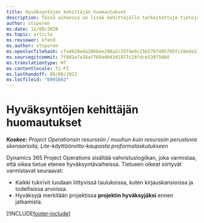 ```yaml
---
title: Hyväksyntöjen kehittäjän huomautukset
description: Tässä aiheessa on lisää kehittäjälle tarkoitettuja tietoja hyväksyntöjen käyttämisestä.
author: stsporen
ms.date: 11/09/2020
ms.topic: article
ms.reviewer: kfend
ms.author: stsporen
ms.openlocfilehash: cfa4928eda286bee298a2c33f4e9c25b576f495795fc2deda33b393e372465b1
ms.sourcegitcommit: 7f8d1e7a16af769adb43d1877c28fdce53975db8
ms.translationtype: HT
ms.contentlocale: fi-FI
ms.lasthandoff: 08/06/2021
ms.locfileid: "6991662"
---
```

# <a name="developer-notes-for-approvals"></a>Hyväksyntöjen kehittäjän huomautukset

_**Koskee:** Project Operationsin resurssiin / muuhun kuin resurssiin perustuvia skenaarioita, Lite-käyttöönotto-kaupasta proformalaskutukseen_

Dynamics 365 Project Operations sisältää vahvistuslogiikan, joka varmistaa, että oikea tietue etenee hyväksyntävaiheissa. Tietueen oikeat siirtyvät varmistavat seuraavat: 

  - Kaikki tukirivit luodaan liittyvissä taulukoissa, kuten kirjauskansioissa ja todellisissa arvoissa.
  - Hyväksyjä merkitään projektissa **projektin hyväksyjäksi** ennen jatkamista.


[!INCLUDE[footer-include](../includes/footer-banner.md)]